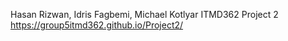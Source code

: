 Hasan Rizwan, Idris Fagbemi, Michael Kotlyar
ITMD362 Project 2
https://group5itmd362.github.io/Project2/

